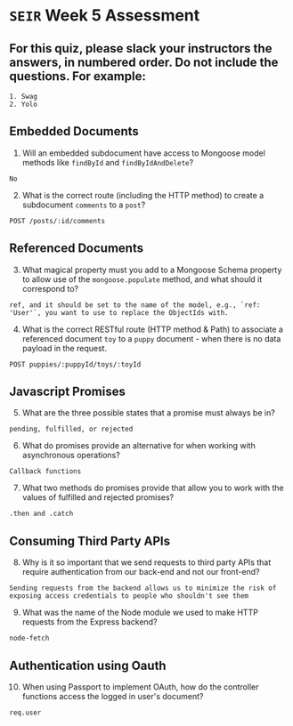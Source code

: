 # `SEIR` Week 5 Assessment
## For this quiz, please slack your instructors the answers, in numbered order. Do not include the questions. For example:
    1. Swag
    2. Yolo

## Embedded Documents

1. Will an embedded subdocument have access to Mongoose model methods like ```findById``` and ```findByIdAndDelete```?

```
No
```

2. What is the correct route (including the HTTP method) to create a subdocument ```comments``` to a ```post```?

```
POST /posts/:id/comments
```

## Referenced Documents

3. What magical property must you add to a Mongoose Schema property to allow use of the `mongoose.populate` method, and what should it correspond to?

```
ref, and it should be set to the name of the model, e.g., `ref: 'User'`, you want to use to replace the ObjectIds with.
```

4. What is the correct RESTful route (HTTP method & Path) to associate a referenced document `toy` to a `puppy` document - when there is no data payload in the request.

```
POST puppies/:puppyId/toys/:toyId
```

## Javascript Promises

5. What are the three possible states that a promise must always be in?

```
pending, fulfilled, or rejected
```

6. What do promises provide an alternative for when working with asynchronous operations?

```
Callback functions
```

7. What two methods do promises provide that allow you to work with the values of fulfilled and rejected promises?

```
.then and .catch
```

## Consuming Third Party APIs

8. Why is it so important that we send requests to third party APIs that require authentication from our back-end and not our front-end?

```
Sending requests from the backend allows us to minimize the risk of exposing access credentials to people who shouldn't see them
```

9. What was the name of the Node module we used to make HTTP requests from the Express backend?

```
node-fetch
```

## Authentication using Oauth

10. When using Passport to implement OAuth, how do the controller functions access the logged in user's document?

```
req.user
```

